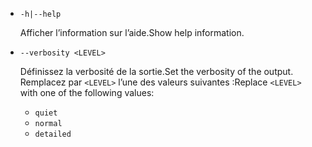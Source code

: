 * `-h|--help`

  <span data-ttu-id="7534f-101">Afficher l’information sur l’aide.</span><span class="sxs-lookup"><span data-stu-id="7534f-101">Show help information.</span></span>

* `--verbosity <LEVEL>`

  <span data-ttu-id="7534f-102">Définissez la verbosité de la sortie.</span><span class="sxs-lookup"><span data-stu-id="7534f-102">Set the verbosity of the output.</span></span> <span data-ttu-id="7534f-103">Remplacez par `<LEVEL>` l’une des valeurs suivantes :</span><span class="sxs-lookup"><span data-stu-id="7534f-103">Replace `<LEVEL>` with one of the following values:</span></span>
  
  * `quiet`
  * `normal`
  * `detailed`